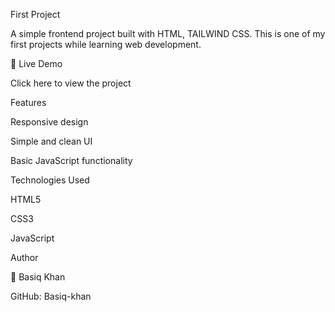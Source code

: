 First Project

A simple frontend project built with HTML, TAILWIND CSS.
This is one of my first projects while learning web development.

🚀 Live Demo

Click here to view the project

Features

Responsive design

Simple and clean UI

Basic JavaScript functionality

Technologies Used

HTML5

CSS3

JavaScript

Author

👤 Basiq Khan

GitHub: Basiq-khan
